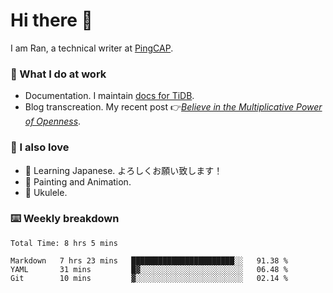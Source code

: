 # Hi there 👋

I am Ran, a technical writer at [PingCAP](https://pingcap.com/).

### 📝 What I do at work

- Documentation. I maintain [docs for TiDB](https://github.com/pingcap/docs).
- Blog transcreation. My recent post 👉[*Believe in the Multiplicative Power of Openness*](https://pingcap.com/blog/believe-in-the-multiplicative-power-of-openness-open-source-community).

### 🤠 I also love

- 💬 Learning Japanese. よろしくお願い致します！
- 🎨 Painting and Animation.
- 🎵 Ukulele.

### ⌨️ Weekly breakdown

<!--START_SECTION:waka-->

```text
Total Time: 8 hrs 5 mins

Markdown   7 hrs 23 mins   ███████████████████████░░   91.38 %
YAML       31 mins         █▓░░░░░░░░░░░░░░░░░░░░░░░   06.48 %
Git        10 mins         ▓░░░░░░░░░░░░░░░░░░░░░░░░   02.14 %
```

<!--END_SECTION:waka-->
